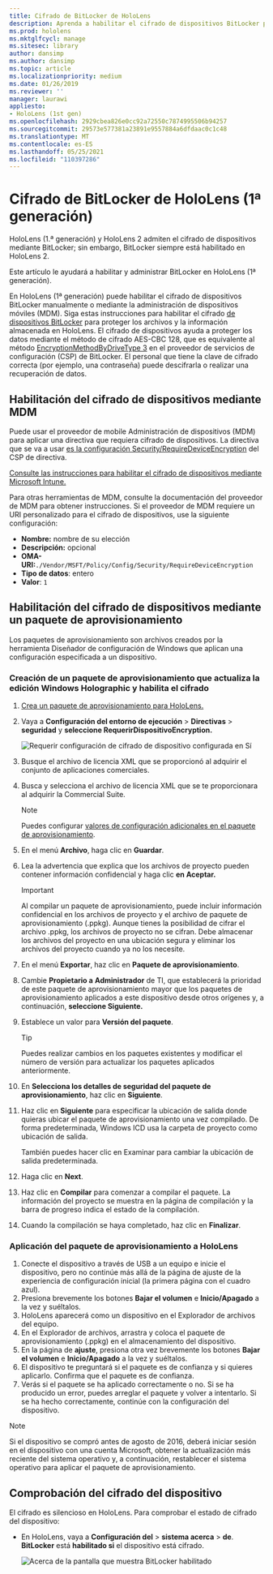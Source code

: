 ```yaml
---
title: Cifrado de BitLocker de HoloLens
description: Aprenda a habilitar el cifrado de dispositivos BitLocker para proteger los archivos almacenados en los dispositivos de realidad mixta de HoloLens.
ms.prod: hololens
ms.mktglfcycl: manage
ms.sitesec: library
author: dansimp
ms.author: dansimp
ms.topic: article
ms.localizationpriority: medium
ms.date: 01/26/2019
ms.reviewer: ''
manager: laurawi
appliesto:
- HoloLens (1st gen)
ms.openlocfilehash: 2929cbea826e0cc92a72550c7874995506b94257
ms.sourcegitcommit: 29573e577381a23891e9557884a6dfdaac0c1c48
ms.translationtype: MT
ms.contentlocale: es-ES
ms.lasthandoff: 05/25/2021
ms.locfileid: "110397286"
---
```

# <a name="hololens-1st-gen-bitlocker-encryption"></a>Cifrado de BitLocker de HoloLens (1ª generación)

HoloLens (1.ª generación) y HoloLens 2 admiten el cifrado de dispositivos mediante BitLocker; sin embargo, BitLocker siempre está habilitado en HoloLens 2.

Este artículo le ayudará a habilitar y administrar BitLocker en HoloLens (1ª generación).

En HoloLens (1ª generación) puede habilitar el cifrado de dispositivos BitLocker manualmente o mediante la administración de dispositivos móviles (MDM). Siga estas instrucciones para habilitar el cifrado [de dispositivos BitLocker](https://docs.microsoft.com/windows/security/information-protection/bitlocker/bitlocker-device-encryption-overview-windows-10#bitlocker-device-encryption) para proteger los archivos y la información almacenada en HoloLens. El cifrado de dispositivos ayuda a proteger los datos mediante el método de cifrado AES-CBC 128, que es equivalente al método [EncryptionMethodByDriveType 3](https://docs.microsoft.com/windows/client-management/mdm/bitlocker-csp#encryptionmethodbydrivetype) en el proveedor de servicios de configuración (CSP) de BitLocker. El personal que tiene la clave de cifrado correcta (por ejemplo, una contraseña) puede descifrarla o realizar una recuperación de datos.

## <a name="enable-device-encryption-using-mdm"></a>Habilitación del cifrado de dispositivos mediante MDM

Puede usar el proveedor de mobile Administración de dispositivos (MDM) para aplicar una directiva que requiera cifrado de dispositivos. La directiva que se va a usar [es la configuración Security/RequireDeviceEncryption](https://docs.microsoft.com/windows/client-management/mdm/policy-csp-security#security-requiredeviceencryption) del CSP de directiva.

[Consulte las instrucciones para habilitar el cifrado de dispositivos mediante Microsoft Intune.](https://docs.microsoft.com/intune/compliance-policy-create-windows#windows-holographic-for-business)

Para otras herramientas de MDM, consulte la documentación del proveedor de MDM para obtener instrucciones. Si el proveedor de MDM requiere un URI personalizado para el cifrado de dispositivos, use la siguiente configuración:

- **Nombre:** nombre de su elección
- **Descripción:** opcional
- **OMA-URI:**`./Vendor/MSFT/Policy/Config/Security/RequireDeviceEncryption`
- **Tipo de datos**: entero
- **Valor**: `1`

## <a name="enable-device-encryption-using-a-provisioning-package"></a>Habilitación del cifrado de dispositivos mediante un paquete de aprovisionamiento

Los paquetes de aprovisionamiento son archivos creados por la herramienta Diseñador de configuración de Windows que aplican una configuración especificada a un dispositivo. 

### <a name="create-a-provisioning-package-that-upgrades-the-windows-holographic-edition-and-enables-encryption"></a>Creación de un paquete de aprovisionamiento que actualiza la edición Windows Holographic y habilita el cifrado

1. [Crea un paquete de aprovisionamiento para HoloLens.](hololens-provisioning.md)
1. Vaya a **Configuración del entorno de ejecución**  >  **Directivas**  >  **seguridad** y **seleccione RequerirDispositivoEncryption.**

    ![Requerir configuración de cifrado de dispositivo configurada en Sí](images/device-encryption.png)

1. Busque el archivo de licencia XML que se proporcionó al adquirir el conjunto de aplicaciones comerciales.

1. Busca y selecciona el archivo de licencia XML que se te proporcionara al adquirir la Commercial Suite.
    > [!NOTE]
    > Puedes configurar [valores de configuración adicionales en el paquete de aprovisionamiento](hololens-provisioning.md).

1. En el menú **Archivo**, haga clic en **Guardar**. 

1. Lea la advertencia que explica que los archivos de proyecto pueden contener información confidencial y haga clic **en Aceptar.**

    > [!IMPORTANT]
    > Al compilar un paquete de aprovisionamiento, puede incluir información confidencial en los archivos de proyecto y el archivo de paquete de aprovisionamiento (.ppkg). Aunque tienes la posibilidad de cifrar el archivo .ppkg, los archivos de proyecto no se cifran. Debe almacenar los archivos del proyecto en una ubicación segura y eliminar los archivos del proyecto cuando ya no los necesite.

1. En el menú **Exportar**, haz clic en **Paquete de aprovisionamiento**.
1. Cambie **Propietario a** **Administrador** de TI, que establecerá la prioridad de este paquete de aprovisionamiento mayor que los paquetes de aprovisionamiento aplicados a este dispositivo desde otros orígenes y, a continuación, **seleccione Siguiente.**
1. Establece un valor para **Versión del paquete**.

    > [!TIP]
    > Puedes realizar cambios en los paquetes existentes y modificar el número de versión para actualizar los paquetes aplicados anteriormente.

1. En **Selecciona los detalles de seguridad del paquete de aprovisionamiento**, haz clic en **Siguiente**.
1. Haz clic en **Siguiente** para especificar la ubicación de salida donde quieras ubicar el paquete de aprovisionamiento una vez compilado. De forma predeterminada, Windows ICD usa la carpeta de proyecto como ubicación de salida.

    También puedes hacer clic en Examinar para cambiar la ubicación de salida predeterminada.

1. Haga clic en **Next**.
1. Haz clic en **Compilar** para comenzar a compilar el paquete. La información del proyecto se muestra en la página de compilación y la barra de progreso indica el estado de la compilación.
1. Cuando la compilación se haya completado, haz clic en **Finalizar**.

### <a name="apply-the-provisioning-package-to-hololens"></a>Aplicación del paquete de aprovisionamiento a HoloLens

1. Conecte el dispositivo a través de USB a un equipo  e inicie el dispositivo, pero no continúe más allá de la página de ajuste de la experiencia de configuración inicial (la primera página con el cuadro azul).
1. Presiona brevemente los botones **Bajar el volumen** e **Inicio/Apagado** a la vez y suéltalos.
1. HoloLens aparecerá como un dispositivo en el Explorador de archivos del equipo.
1. En el Explorador de archivos, arrastra y coloca el paquete de aprovisionamiento (.ppkg) en el almacenamiento del dispositivo.
1. En la página de **ajuste**, presiona otra vez brevemente los botones **Bajar el volumen** e **Inicio/Apagado** a la vez y suéltalos.
1. El dispositivo te preguntará si el paquete es de confianza y si quieres aplicarlo. Confirma que el paquete es de confianza.
1. Verás si el paquete se ha aplicado correctamente o no. Si se ha producido un error, puedes arreglar el paquete y volver a intentarlo. Si se ha hecho correctamente, continúe con la configuración del dispositivo.

> [!NOTE]
> Si el dispositivo se compró antes de agosto de 2016, deberá iniciar sesión en el dispositivo con una cuenta Microsoft, obtener la actualización más reciente del sistema operativo y, a continuación, restablecer el sistema operativo para aplicar el paquete de aprovisionamiento.

## <a name="verify-device-encryption"></a>Comprobación del cifrado del dispositivo

El cifrado es silencioso en HoloLens. Para comprobar el estado de cifrado del dispositivo:

- En HoloLens, vaya a **Configuración del**  >  **sistema acerca**  >  **de**. **BitLocker** está **habilitado si** el dispositivo está cifrado. 

    ![Acerca de la pantalla que muestra BitLocker habilitado](images/about-encryption.png)
